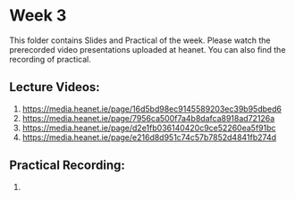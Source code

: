 # Week 3

This folder contains Slides and Practical of the week. Please watch the prerecorded video presentations uploaded at heanet. You can also find the recording of practical. 

Lecture Videos:
---------------
1. https://media.heanet.ie/page/16d5bd98ec9145589203ec39b95dbed6
2. https://media.heanet.ie/page/7956ca500f7a4b8dafca8918ad72126a
3. https://media.heanet.ie/page/d2e1fb036140420c9ce52260ea5f91bc
4. https://media.heanet.ie/page/e216d8d951c74c57b7852d4841fb274d

Practical Recording:
-------------------
1.
